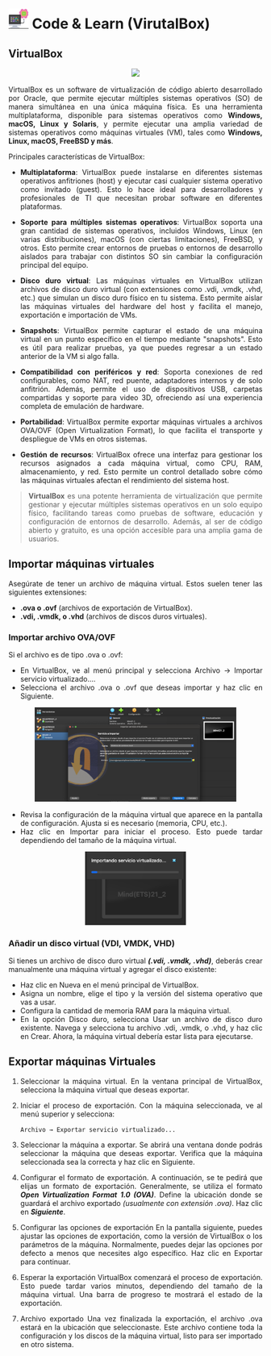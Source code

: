 <div align="justify">

# <img src=.../../../../images/computer.png width="40"> Code & Learn (VirutalBox)

## VirtualBox

<div align="center">
<img src=images/virtualBox.png width="400">
</div>

VirtualBox es un software de virtualización de código abierto desarrollado por Oracle, que permite ejecutar múltiples sistemas operativos (SO) de manera simultánea en una única máquina física. Es una herramienta multiplataforma, disponible para sistemas operativos como __Windows, macOS, Linux y Solaris__, y permite ejecutar una amplia variedad de sistemas operativos como máquinas virtuales (VM), tales como __Windows, Linux, macOS, FreeBSD y más__.

Principales características de VirtualBox:

- __Multiplataforma__: VirtualBox puede instalarse en diferentes sistemas operativos anfitriones (host) y ejecutar casi cualquier sistema operativo como invitado (guest). Esto lo hace ideal para desarrolladores y profesionales de TI que necesitan probar software en diferentes plataformas.

- __Soporte para múltiples sistemas operativos__: VirtualBox soporta una gran cantidad de sistemas operativos, incluidos Windows, Linux (en varias distribuciones), macOS (con ciertas limitaciones), FreeBSD, y otros. Esto permite crear entornos de pruebas o entornos de desarrollo aislados para trabajar con distintos SO sin cambiar la configuración principal del equipo.

- __Disco duro virtual__: Las máquinas virtuales en VirtualBox utilizan archivos de disco duro virtual (con extensiones como .vdi, .vmdk, .vhd, etc.) que simulan un disco duro físico en tu sistema. Esto permite aislar las máquinas virtuales del hardware del host y facilita el manejo, exportación e importación de VMs.

- __Snapshots__: VirtualBox permite capturar el estado de una máquina virtual en un punto específico en el tiempo mediante "snapshots". Esto es útil para realizar pruebas, ya que puedes regresar a un estado anterior de la VM si algo falla.

- __Compatibilidad con periféricos y red__: Soporta conexiones de red configurables, como NAT, red puente, adaptadores internos y de solo anfitrión. Además, permite el uso de dispositivos USB, carpetas compartidas y soporte para video 3D, ofreciendo así una experiencia completa de emulación de hardware.

- __Portabilidad__: VirtualBox permite exportar máquinas virtuales a archivos OVA/OVF (Open Virtualization Format), lo que facilita el transporte y despliegue de VMs en otros sistemas.

- __Gestión de recursos__: VirtualBox ofrece una interfaz para gestionar los recursos asignados a cada máquina virtual, como CPU, RAM, almacenamiento, y red. Esto permite un control detallado sobre cómo las máquinas virtuales afectan el rendimiento del sistema host.

> __VirtualBox__ es una potente herramienta de virtualización que permite gestionar y ejecutar múltiples sistemas operativos en un solo equipo físico, facilitando tareas como pruebas de software, educación y configuración de entornos de desarrollo. Además, al ser de código abierto y gratuito, es una opción accesible para una amplia gama de usuarios.

## Importar máquinas virtuales

Asegúrate de tener un archivo de máquina virtual. Estos suelen tener las siguientes extensiones:

- __.ova o .ovf__ (archivos de exportación de VirtualBox).
- __.vdi, .vmdk, o .vhd__ (archivos de discos duros virtuales).

### Importar archivo OVA/OVF

Si el archivo es de tipo .ova o .ovf:

- En VirtualBox, ve al menú principal y selecciona Archivo → Importar servicio virtualizado....
- Selecciona el archivo .ova o .ovf que deseas importar y haz clic en Siguiente.

<div align="center">
<img src=images/virtualBox2.png width="400">
</div>

- Revisa la configuración de la máquina virtual que aparece en la pantalla de configuración. Ajusta si es necesario (memoria, CPU, etc.).
- Haz clic en Importar para iniciar el proceso. Esto puede tardar dependiendo del tamaño de la máquina virtual.

<div align="center">
<img src=images/virtualBox3.png width="200">
</div>

### Añadir un disco virtual (VDI, VMDK, VHD)

Si tienes un archivo de disco duro virtual ___(.vdi, .vmdk, .vhd)___, deberás crear manualmente una máquina virtual y agregar el disco existente:

- Haz clic en Nueva en el menú principal de VirtualBox.
- Asigna un nombre, elige el tipo y la versión del sistema operativo que vas a usar.
- Configura la cantidad de memoria RAM para la máquina virtual.
- En la opción Disco duro, selecciona Usar un archivo de disco duro existente.
Navega y selecciona tu archivo .vdi, .vmdk, o .vhd, y haz clic en Crear.
Ahora, la máquina virtual debería estar lista para ejecutarse.

## Exportar máquinas Virtuales

1. Seleccionar la máquina virtual.
En la ventana principal de VirtualBox, selecciona la máquina virtual que deseas exportar.

2. Iniciar el proceso de exportación. Con la máquina seleccionada, ve al menú superior y selecciona:

    ```code
    Archivo → Exportar servicio virtualizado...
    ```

3. Seleccionar la máquina a exportar.
Se abrirá una ventana donde podrás seleccionar la máquina que deseas exportar.
Verifica que la máquina seleccionada sea la correcta y haz clic en Siguiente.

4. Configurar el formato de exportación.
A continuación, se te pedirá que elijas un formato de exportación. Generalmente, se utiliza el formato ___Open Virtualization Format 1.0 (OVA)___.
Define la ubicación donde se guardará el archivo exportado _(usualmente con extensión .ova)_.
Haz clic en ___Siguiente___.

5. Configurar las opciones de exportación
En la pantalla siguiente, puedes ajustar las opciones de exportación, como la versión de VirtualBox o los parámetros de la máquina.
Normalmente, puedes dejar las opciones por defecto a menos que necesites algo específico.
Haz clic en Exportar para continuar.

6. Esperar la exportación
VirtualBox comenzará el proceso de exportación. Esto puede tardar varios minutos, dependiendo del tamaño de la máquina virtual.
Una barra de progreso te mostrará el estado de la exportación.

7. Archivo exportado
Una vez finalizada la exportación, el archivo .ova estará en la ubicación que seleccionaste. Este archivo contiene toda la configuración y los discos de la máquina virtual, listo para ser importado en otro sistema.

</div>